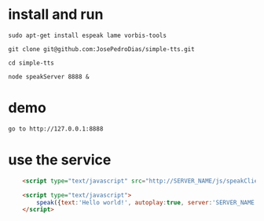 # install and run

    sudo apt-get install espeak lame vorbis-tools

    git clone git@github.com:JosePedroDias/simple-tts.git

    cd simple-tts

    node speakServer 8888 &


# demo

    go to http://127.0.0.1:8888


# use the service

```html
    <script type="text/javascript" src="http://SERVER_NAME/js/speakClient.js"></script>

    <script type="text/javascript">
        speak({text:'Hello world!', autoplay:true, server:'SERVER_NAME'});
    </script>
```
